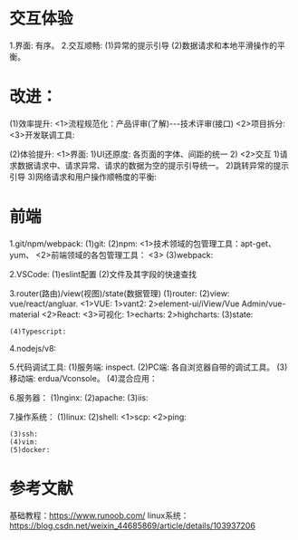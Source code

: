# 交互体验
1.界面: 有序。
2.交互顺畅: 
  (1)异常的提示引导
  (2)数据请求和本地平滑操作的平衡。

# 改进：
(1)效率提升:
  <1>流程规范化：产品评审(了解)---技术评审(接口)
  <2>项目拆分:
  <3>开发联调工具:

(2)体验提升: 
  <1>界面:
    1)UI还原度: 各页面的字体、间距的统一
    2)
  <2>交互
  1)请求数据请求中、请求异常、请求的数据为空的提示引导统一。
  2)跳转异常的提示引导
  3)网络请求和用户操作顺畅度的平衡:

  # 前端
  1.git/npm/webpack:
    (1)git:
    (2)npm:
      <1>技术领域的包管理工具：apt-get、yum、
      <2>前端领域的各包管理工具：
      <3>
    (3)webpack:

  2.VSCode:
    (1)eslint配置
    (2)文件及其字段的快速查找
    
  3.router(路由)/view(视图)/state(数据管理)
    (1)router:
    (2)view: vue/react/angluar.
      <1>VUE:
        1>vant2: 
        2>element-ui/iView/Vue Admin/vue-material
      <2>React:
      <3>可视化: 
        1>echarts:
        2>highcharts:
    (3)state:

      
    (4)Typescript:  
  4.nodejs/v8:

  5.代码调试工具:
    (1)服务端: inspect.
    (2)PC端: 各自浏览器自带的调试工具。
    (3)移动端: erdua/Vconsole。
    (4)混合应用：

  6.服务器：
    (1)nginx:
    (2)apache:
    (3)iis:  

  7.操作系统：
    (1)linux:
    (2)shell:
      <1>scp:
      <2>ping:

    (3)ssh:
    (4)vim:
    (5)docker:
    

  # 参考文献
  基础教程：https://www.runoob.com/
  linux系统：https://blog.csdn.net/weixin_44685869/article/details/103937206




